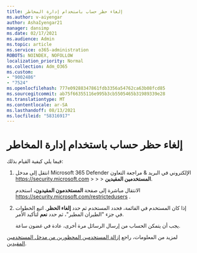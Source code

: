```yaml
---
title: إلغاء حظر حساب باستخدام إدارة المخاطر
ms.author: v-aiyengar
author: AshaIyengar21
manager: dansimp
ms.date: 02/17/2021
ms.audience: Admin
ms.topic: article
ms.service: o365-administration
ROBOTS: NOINDEX, NOFOLLOW
localization_priority: Normal
ms.collection: Adm_O365
ms.custom:
- "9002486"
- "7524"
ms.openlocfilehash: 777e09288347861fdb3356a54762ca63b08fcd85
ms.sourcegitcommit: ab75f66355116e995b3cb5505465b31989339e28
ms.translationtype: MT
ms.contentlocale: ar-SA
ms.lasthandoff: 08/13/2021
ms.locfileid: "58316917"
---
```

# <a name="unblock-an-account-by-using-threat-management"></a>إلغاء حظر حساب باستخدام إدارة المخاطر

فيما يلي كيفية القيام بذلك:

1. انتقل إلى مدخل Microsoft 365 Defender الإلكتروني في البريد & مراجعة التعاون <https://security.microsoft.com> \>  \>  \> **المستخدمين المقيدين**.

   الانتقال مباشرة إلى صفحة **المستخدمون المقيدون،** استخدم <https://security.microsoft.com/restrictedusers> .

2. إذا كان المستخدم في القائمة، فحدد المستخدم ثم حدد **إلغاء الحظر**. اتبع الخطوات في جزء "الطيران المطير"، ثم حدد **نعم** لتأكيد الأمر.

   يجب أن يتمكن الحساب من إرسال الرسائل مرة أخرى، عادة في غضون ساعة.

لمزيد من المعلومات، راجع [إزالة المستخدمين المحظورين من مدخل المستخدمين المقيدين](https://docs.microsoft.com/microsoft-365/security/office-365-security/removing-user-from-restricted-users-portal-after-spam).
